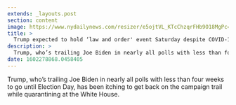```yaml
--- 
extends: _layouts.post 
section: content 
image: https://www.nydailynews.com/resizer/e5ojtVL_KTcChzqrFHb9O18MgPc=/1200x0/top/cloudfront-us-east-1.images.arcpublishing.com/tronc/VC4DNU3NWFFIBOX3OSXYPOSVHE.jpg 
title: > 
  Trump expected to hold ‘law and order' event Saturday despite COVID-19 diagnosis 
description: > 
  Trump, who’s trailing Joe Biden in nearly all polls with less than four weeks to go until Election Day, has been itching to get back on the campaign trail while quarantining at the White House. 
date: 1602278868.0458405 
--- 
```

Trump, who’s trailing Joe Biden in nearly all polls with less than four weeks to go until Election Day, has been itching to get back on the campaign trail while quarantining at the White House.